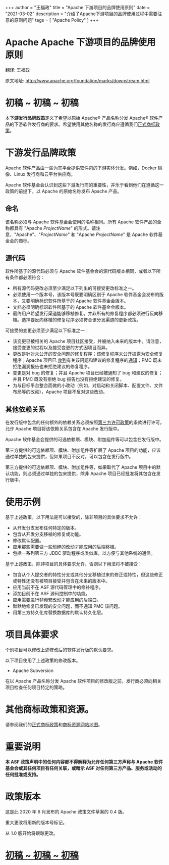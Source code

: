 +++
author = "王福政"
title = "Apache 下游项目的品牌使用原则"
date = "2021-03-02"
description = "介绍了Apache下游项目的品牌使用过程中需要注意的原则问题"
tags = [
    "Apache Policy"
]
+++
# Apache Apache 下游项目的品牌使用原则

翻译: 王福政

原文地址: http://www.apache.org/foundation/marks/downstream.html

# 初稿 ~ 初稿 ~ 初稿

本**下游发行品牌政策**定义了希望以原始 Apache® 产品名称分发 Apache® 软件产品的下游软件发行商的要求。希望使用其他名称的发行商应遵循我们[正式商标政策](http://www.apache.org/foundation/marks/)。

# 下游发行品牌政策

Apache 软件产品由一些为其平台提供软件包的下游实体分发。例如，Docker 镜像、Linux 发行商和云平台供应商。

Apache 软件基金会认识到这些下游发行商的重要性，并乐于看到他们在遵循这一政策的前提下，以 Apache 的原始名称发布 Apache 产品。

## 命名

该名称必须与 Apache 软件基金会使用的名称相同。所有 Apache 软件产品的全称都具有 "Apache *ProjectName*" 的形式。请注意，"Apache"、"*ProjectName*" 和 "Apache *ProjectName*" 是 Apache 软件基金会的商标。

## 源代码

软件所基于的源代码必须与 Apache 软件基金会的源代码版本相同，或者以下所有条件都必须符合：

- 所有源代码更改必须至少满足以下列出的可接受更改标准之一。
- 必须使用一个版本号，该版本号既要明确区别于 Apache 软件基金会发布的版本，又要明确标识软件所基于的 Apache 软件基金会版本。
- 文档必须明确标识软件所基于的 Apache 软件基金会版本。
- 最终用户希望发行渠道能够移植修复。并非所有的修复程序都必须进行反向移植。选择要反向移植的修复程序必须符合该分发渠道的更新政策。

可接受的变更必须至少满足以下标准之一：

- 该变更已被相关的 Apache 项目社区接受，并被纳入未来的版本中。请注意，接受变更的过程以及接受变更的方式因项目而异。
- 更改是针对未公开的安全问题的修复程序；该修复程序未公开披露为安全修复程序；Apache 项目已 [收到](http://www.apache.org/security/)有关该问题和建议的修复程序的[通知](http://www.apache.org/security/)；PMC 既未拒绝漏洞报告也未拒绝建议的修复程序。
- 变更是对 bug 的修复；并且 Apache 项目已经被通知了 bug 和建议的修复；并且 PMC 既没有拒绝 bug 报告也没有拒绝建议的修复。
- 为与目标平台整合而做的小改动（例如，对启动和关闭脚本、配置文件、文件布局等的改动），Apache 项目不反对这些改动。

##  其他依赖关系

在发行版中包含的任何额外的依赖关系必须按照[第三方许可政策](https://www.apache.org/legal/resolved.html)的条款进行许可，允许 Apache 项目将该依赖关系包含在 Apache 发行版中。

Apache 软件基金会提供的可选依赖项、模块、附加组件等可以包含在发行版中。

第三方提供的可选依赖项、模块、附加组件等扩展了 Apache 项目的功能，应该通过单独的包来提供，但如果项目不反对，可以包含在发行版中。

第三方提供的可选依赖项、模块、附加组件等，如果取代了 Apache 项目中的默认功能，则必须通过单独的包来提供，除非 Apache 项目已经批准将其包含在发行版中。

# 使用示例

基于上述政策，以下用法是可以接受的，除非项目的具体要求不允许：

- 从开发分支发布任何特定的版本。
- 包含从开发分支移植的修复或功能。
- 修改默认配置。
- 应用那些需要做一些琐碎的改动才能应用的后端移植。
- 包括一系列第三方 JDBC 驱动程序或类似库，以方便与其他系统的通信。

基于上述政策，除非项目的具体要求允许，否则以下用法将不被接受：

- 包含从个人提交者的特性分支或其他分支移植过来的修正或特性，但这些修正或特性还没有被项目接受并包含在未来的版本中。
- 应用当前不在 ASF 源代码管理中的修补程序。
- 添加目前不在 ASF 源码控制中的功能。
- 应用需要进行非频繁改动才能应用的后端口。
- 默默地修复已发现的安全问题，而不通知 PMC 该问题。
- 用第三方持久化库替换数据库的默认持久化层。

# 项目具体要求

个别项目可以修改上述修改后的软件发行版的默认要求。

以下项目使用了上述政策的修改版本。

- Apache Subversion

在以 Apache 产品名称分发 Apache 软件项目的修改版之前，发行商必须向相关项目检查任何项目特定的策略。

# 其他商标政策和资源。

请参阅我们的[正式商标政策](http://www.apache.org/foundation/marks/)和[商标资源网站地图](http://www.apache.org/foundation/marks/resources)。

# 重要说明

**本 ASF 政策声明中的任何内容都不得解释为允许任何第三方声称与 Apache 软件基金会或其任何项目有任何关联，或暗示 ASF 对任何第三方产品、服务或活动的任何批准或支持。**  

# 政策版本

这是此 2020 年 6 月发布的 Apache 政策文件草案的 0.4 版。

重大更改将用新的版本号标记。

从 1.0 版开始将跟踪更改。

# [初稿 ~ 初稿 ~ 初稿](http://www.apache.org/foundation/marks/downstream.html#draft-draft-draft_1)
